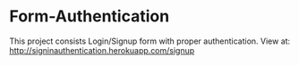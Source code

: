 # Form-Authentication
This project consists  Login/Signup form with proper authentication.
View at: http://signinauthentication.herokuapp.com/signup
